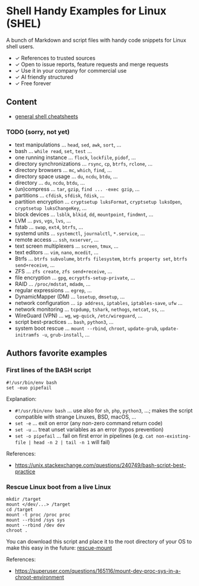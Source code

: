 # Shell Handy Examples for Linux (SHEL)

A bunch of Markdown and script files with handy code snippets for Linux shell users.

* ✓ References to trusted sources
* ✓ Open to issue reports, feature requests and merge requests
* ✓ Use it in your company for commercial use
* ✓ AI friendly structured
* ✓ Free forever

## Content

* [general shell cheatsheets](categories/general_shell_cheatsheets.md)

### TODO (sorry, not yet)

* text manipulations … `head`, `sed`, `awk`, `sort`, …
* bash … `while read`, `set`, `test` …
* one running instance … `flock`, `lockfile`, `pidof`, …
* directory synchronizations … `rsync`, `cp`, `btrfs`, `rclone`, …
* directory browsers … `mc`, `which`, `find`, …
* directory space usage … `du`, `ncdu`, `btdu`, …
* directory … `du`, `ncdu`, `btdu`, …
* (un)compress … `tar`, `gzip`, `find ... -exec gzip`, …
* partitions … `cfdisk`, `sfdisk`, `fdisk`, …
* partition encryption … `cryptsetup luksFormat`, `cryptsetup luksOpen`, `cryptsetup luksChangeKey`, …
* block devices … `lsblk`, `blkid`, `dd`, `mountpoint`, `findmnt`, …
* LVM … `pvs`, `vgs`, `lvs`, …
* fstab … `swap`, `ext4`, `btrfs`, …
* systemd units … `systemctl`, `journalctl`, `*.service`, …
* remote access … `ssh`, `nxserver`, …
* text screen multiplexers … `screen`, `tmux`, …
* text editors … `vim`, `nano`, `mcedit`, …
* Btrfs … `btrfs subvolume`, `btrfs filesystem`,  `btrfs property set`, `btrfs send+receive`, …
* ZFS … `zfs create`, `zfs send+receive`, …
* file encryption … `gpg`, `ecryptfs-setup-private`, …
* RAID … `/proc/mdstat`, `mdadm`, …
* regular expressions … `egrep`, …
* DynamicMapper (DM) … `losetup`, `dmsetup`, …
* network configuration … `ip address`, `iptables`, `iptables-save`, `ufw` …
* network monitoring … `tcpdump`, `tshark`, `nethogs`, `netcat`, `ss`, …
* WireGuard (VPN) … `wg`, `wg-quick`, `/etc/wireguard`, …
* script best-practices … `bash`, `python3`, …
* system boot rescue … `mount --rbind`, `chroot`, `update-grub`, `update-initramfs -u`, `grub-install`, …

## Authors favorite examples

### First lines of the BASH script

```shell
#!/usr/bin/env bash
set -euo pipefail
```

Explanation:
* `#!/usr/bin/env bash` … use also for `sh`, `php`, `python3`, …; makes the script compatible with strange Linuxes, BSD, macOS, …
* `set -e` … exit on error (any non-zero command return code)
* `set -u` … treat unset variables as an error (typos prevention)
* `set -o pipefail` … fail on first error in pipelines (e.g. `cat non-existing-file | head -n 2 | tail -n 1` will fail)

References:
* https://unix.stackexchange.com/questions/240749/bash-script-best-practice

### Rescue Linux boot from a live Linux

```shell
mkdir /target
mount </dev/...> /target
cd /target
mount -t proc /proc proc
mount --rbind /sys sys
mount --rbind /dev dev
chroot .
```

You can download this script and place it to the root directory of your OS to make this easy in the future: [rescue-mount](scripts/rescue-mount)


References:
* https://superuser.com/questions/165116/mount-dev-proc-sys-in-a-chroot-environment

